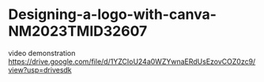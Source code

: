 # Designing-a-logo-with-canva-NM2023TMID32607
video demonstration
https://drive.google.com/file/d/1YZCIoU24a0WZYwnaERdUsEzovCOZ0zc9/view?usp=drivesdk
